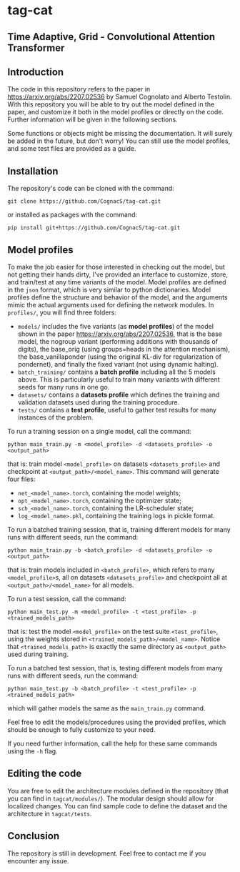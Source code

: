 # tag-cat
## Time Adaptive, Grid - Convolutional Attention Transformer

## Introduction

The code in this repository refers to the paper in https://arxiv.org/abs/2207.02536 by Samuel Cognolato and Alberto Testolin. With this repository you will be able to try out the model defined in the paper, and customize it both in the model profiles or directly on the code. Further information will be given in the following sections.

Some functions or objects might be missing the documentation. It will surely be added in the future, but don't worry! You can still use the model profiles, and some test files are provided as a guide.

## Installation

The repository's code can be cloned with the command:

	git clone https://github.com/CognacS/tag-cat.git

or installed as packages with the command:

	pip install git+https://github.com/CognacS/tag-cat.git

## Model profiles
To make the job easier for those interested in checking out the model, but not getting their hands dirty, I've provided an interface to customize, store, and train/test at any time variants of the model. Model profiles are defined in the `json` format, which is very similar to python dictionaries. Model profiles define the structure and behavior of the model, and the arguments mimic the actual arguments used for defining the network modules. In `profiles/`, you will find three folders:
* `models/` includes the five variants (as **model profiles**) of the model shown in the paper https://arxiv.org/abs/2207.02536, that is the base model, the nogroup variant (performing additions with thousands of digits), the base_orig (using groups=heads in the attention mechanism), the base_vanillaponder (using the original KL-div for regularization of pondernet), and finally the fixed variant (not using dynamic halting).
* `batch_training/` contains a **batch profile** including all the 5 models above. This is particularly useful to train many variants with different seeds for many runs in one go.
* `datasets/` contains a **datasets profile** which defines the training and validation datasets used during the training procedure.
* `tests/` contains a **test profile**, useful to gather test results for many instances of the problem.

To run a training session on a single model, call the command:

	python main_train.py -m <model_profile> -d <datasets_profile> -o <output_path>

that is: train model `<model_profile>` on datasets `<datasets_profile>` and checkpoint at `<output_path>/<model_name>`.
This command will generate four files:
* `net_<model_name>.torch`, containing the model weights;
* `opt_<model_name>.torch`, containing the optimizer state;
* `sch_<model_name>.torch`, containing the LR-scheduler state;
* `log_<model_name>.pkl`, containing the training logs in pickle format.

To run a batched training session, that is, training different models for many runs with different seeds, run the command:

	python main_train.py -b <batch_profile> -d <datasets_profile> -o <output_path>

that is: train models included in `<batch_profile>`, which refers to many `<model_profile>`s, all on datasets `<datasets_profile>` and checkpoint all at `<output_path>/<model_name>` for all models.

To run a test session, call the command:

	python main_test.py -m <model_profile> -t <test_profile> -p <trained_models_path>

that is: test the model `<model_profile>` on the test suite `<test_profile>`, using the weights stored in `<trained_models_path>/<model_name>`. Notice that `<trained_models_path>` is exactly the same directory as `<output_path>` used during training.

To run a batched test session, that is, testing different models from many runs with different seeds, run the command:

	python main_test.py -b <batch_profile> -t <test_profile> -p <trained_models_path>

which will gather models the same as the `main_train.py` command.

Feel free to edit the models/procedures using the provided profiles, which should be enough to fully customize to your need.

If you need further information, call the help for these same commands using the `-h` flag.

## Editing the code
You are free to edit the architecture modules defined in the repository (that you can find in `tagcat/modules/`). The modular design should allow for localized changes. You can find sample code to define the dataset and the architecture in `tagcat/tests`.

## Conclusion
The repository is still in development. Feel free to contact me if you encounter any issue.
